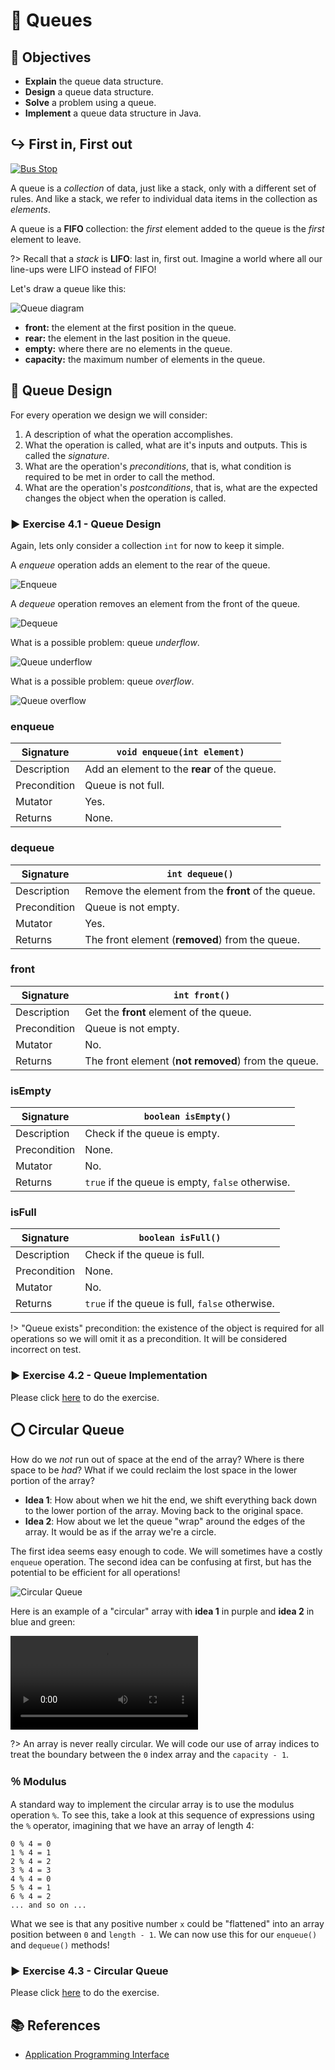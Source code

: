 # 🚏 Queues

## 🎯 Objectives

- **Explain** the queue data structure.
- **Design** a queue data structure.
- **Solve** a problem using a queue.
- **Implement** a queue data structure in Java.

## ↪️ First in, First out

[![Bus Stop](./images/1-Bus-Stop.gif "The word 'queue' in the UK refers to what we call a 'line'.")](https://dribbble.com/shots/6290600-We-are-heroes)

A queue is a *collection* of data, just like a stack, only with a different set of rules. And like a stack, we refer to individual data items in the collection as *elements*.

A queue is a **FIFO** collection: the *first* element added to the queue is the *first* element to leave.

?> Recall that a *stack* is **LIFO**: last in, first out. Imagine a world where all our line-ups were LIFO instead of FIFO!

Let's draw a queue like this:

![Queue diagram](images/queue.svg)

- **front:** the element at the first position in the queue.
- **rear:** the element in the last position in the queue.
- **empty:** where there are no elements in the queue.
- **capacity:** the maximum number of elements in the queue.

## 📐 Queue Design

For every operation we design we will consider:

1. A description of what the operation accomplishes.
2. What the operation is called, what are it's inputs and outputs. This is called the *signature*.
3. What are the operation's *preconditions*, that is, what condition is required to be met in order to call the method.
4. What are the operation's *postconditions*, that is, what are the expected changes  the object when the operation is called.

### ▶️ Exercise 4.1 - Queue Design

Again, lets only consider a collection `int` for now to keep it simple.

A *enqueue* operation adds an element to the rear of the queue.

![Enqueue](images/enqueue.svg)

A *dequeue* operation removes an element from the front of the queue.

![Dequeue](images/dequeue.svg)

What is a possible problem: queue *underflow*.

![Queue underflow](images/dequeue_underflow.svg)

What is a possible problem: queue *overflow*.

![Queue overflow](images/enqueue_overflow.svg)

<!-- tabs:start -->

### **enqueue**

| Signature    | `void enqueue(int element)`                  |
| ------------ | -------------------------------------------- |
| Description  | Add an element to the **rear** of the queue. |
| Precondition | Queue is not full.                           |
| Mutator      | Yes.                                         |
| Returns      | None.                                        |

### **dequeue**

| Signature    | `int dequeue()`                                     |
| ------------ | --------------------------------------------------- |
| Description  | Remove the element from the **front** of the queue. |
| Precondition | Queue is not empty.                                 |
| Mutator      | Yes.                                                |
| Returns      | The front element (**removed**) from the queue.     |

### **front**

| Signature    | `int front()`                                       |
| ------------ | --------------------------------------------------- |
| Description  | Get the **front** element of the queue.             |
| Precondition | Queue is not empty.                                 |
| Mutator      | No.                                                 |
| Returns      | The front element (**not removed**) from the queue. |

### **isEmpty**

| Signature    | `boolean isEmpty()`                              |
| ------------ | ------------------------------------------------ |
| Description  | Check if the queue is empty.                     |
| Precondition | None.                                            |
| Mutator      | No.                                              |
| Returns      | `true` if the queue is empty, `false` otherwise. |

### **isFull**

| Signature    | `boolean isFull()`                              |
| ------------ | ----------------------------------------------- |
| Description  | Check if the queue is full.                     |
| Precondition | None.                                           |
| Mutator      | No.                                             |
| Returns      | `true` if the queue is full, `false` otherwise. |

<!-- tabs:end -->

!> "Queue exists" precondition: the existence of the object is required for all operations so we will omit it as a precondition. It will be considered incorrect on test.

### ▶️ Exercise 4.2 - Queue Implementation

Please click [here](https://github.com/JAC-CS-Programming-4-W23/E4.2-Queue-Array) to do the exercise.

## ⭕️ Circular Queue

How do we *not* run out of space at the end of the array? Where is there space to be *had*? What if we could reclaim the lost space in the lower portion of the array?

- **Idea 1**: How about when we hit the end, we shift everything back down to the lower portion of the array. Moving back to the original space.
- **Idea 2**: How about we let the queue "wrap" around the edges of the array. It would be as if the array we're a circle.

The first idea seems easy enough to code. We will sometimes have a costly `enqueue` operation. The second idea can be confusing at first, but has the potential to be efficient for all operations!

![Circular Queue](./images/circular.svg)

Here is an example of a "circular" array with **idea 1** in purple and **idea 2** in blue and green:

![Circular Queue](./images/Circular-Queue.mp4 ':include :type=video controls width=100%')

?> An array is never really circular. We will code our use of array indices to treat the boundary between the `0` index array and the `capacity - 1`.

### ％ Modulus

A standard way to implement the circular array is to use the modulus operation `%`. To see this, take a look at this sequence of expressions using the `%` operator, imagining that we have an array of length 4:

```text
0 % 4 = 0
1 % 4 = 1
2 % 4 = 2
3 % 4 = 3
4 % 4 = 0
5 % 4 = 1
6 % 4 = 2
... and so on ...
```

What we see is that any positive number `x` could be "flattened" into an array position between `0` and `length - 1`. We can now use this for our `enqueue()` and `dequeue()` methods!

### ▶️ Exercise 4.3 - Circular Queue

Please click [here](https://github.com/JAC-CS-Programming-4-W23/E4.3-Circular-Queue) to do the exercise.

## 📚 References

- [Application Programming Interface](https://en.wikipedia.org/wiki/API)
